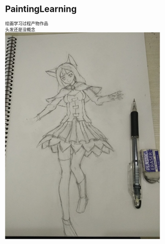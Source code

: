 # PaintingLearning
绘画学习过程产物作品
<br>
头发还是没概念
![image](https://github.com/solaAnt/PaintingLearning/blob/master/%E5%AD%A6%E4%B9%A0%E8%BF%87%E7%A8%8B%E4%BA%A7%E7%89%A9/36.jpg)
